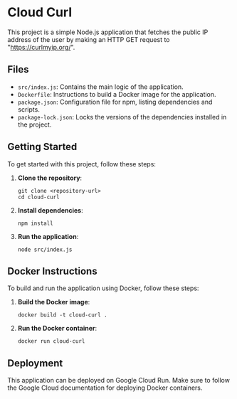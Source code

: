 # Cloud Curl

This project is a simple Node.js application that fetches the public IP address of the user by making an HTTP GET request to "https://curlmyip.org/".

## Files

- `src/index.js`: Contains the main logic of the application.
- `Dockerfile`: Instructions to build a Docker image for the application.
- `package.json`: Configuration file for npm, listing dependencies and scripts.
- `package-lock.json`: Locks the versions of the dependencies installed in the project.

## Getting Started

To get started with this project, follow these steps:

1. **Clone the repository**:
   ```
   git clone <repository-url>
   cd cloud-curl
   ```

2. **Install dependencies**:
   ```
   npm install
   ```

3. **Run the application**:
   ```
   node src/index.js
   ```

## Docker Instructions

To build and run the application using Docker, follow these steps:

1. **Build the Docker image**:
   ```
   docker build -t cloud-curl .
   ```

2. **Run the Docker container**:
   ```
   docker run cloud-curl
   ```

## Deployment

This application can be deployed on Google Cloud Run. Make sure to follow the Google Cloud documentation for deploying Docker containers.